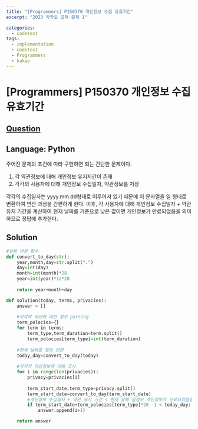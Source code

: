 ```yaml
---
title: "[Programmers] P150370 개인정보 수집 유효기간"
excerpt: "2023 카카오 공채 문제 1"

categories:
  - codetest
tags:
  - implementation
  - codetest
  - Programmers
  - kakao
---
```

# [Programmers] P150370 개인정보 수집 유효기간
## [Question](https://school.programmers.co.kr/learn/courses/30/lessons/150370)
## Language: Python

주어진 문제의 조건에 따라 구현하면 되는 간단한 문제이다.

1. 각 약관정보에 대해 개인정보 유지지간이 존재
2. 각각의 사용자에 대해 개인정보 수집일자, 약관정보를 저장

각각의 수집일자는 yyyy.mm.dd형태로 이루어져 있기 때문에 이 문자열을 일 형태로 변환하여 연산 과정을 간편하게 한다. 이후, 각 사용자에 대해 개인정보 수집일자 + 약관유지 기간을 계산하여 현재 날짜를 기준으로 낮은 값이면 개인정보가 만료되었음을 의미하므로 정답에 추가한다.


## Solution

```python
#날짜 변환 함수
def convert_to_day(str):
    year,month,day=str.split(".")
    day=int(day)
    month=int(month)*28
    year=int(year)*12*28
    
    return year+month+day

def solution(today, terms, privacies):
    answer = []
    
    #각각의 약관에 대한 정보 parsing
    term_polocies={}
    for term in terms:
        term_type,term_duration=term.split()
        term_polocies[term_type]=int(term_duration)
    
    #현재 날짜를 일로 변환
    today_day=convert_to_day(today)
    
    #각각의 약관정보에 대해 조사
    for i in range(len(privacies)):
        privacy=privacies[i]
        
        term_start_date,term_type=privacy.split()
        term_start_date=convert_to_day(term_start_date)
        #개인정보 수집일자 + 약관 유지 기간 < 현재 날짜 일경우 개인정보가 만료되었음을 의미하게 된다.
        if term_start_date+term_polocies[term_type]*28 -1 < today_day:
            answer.append(i+1)

    return answer
```
